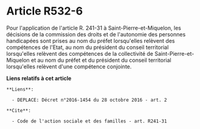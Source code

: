 # Article R532-6

Pour l'application de l'article R. 241-31 à Saint-Pierre-et-Miquelon, les décisions de la commission des droits et de
l'autonomie des personnes handicapées sont prises au nom du préfet lorsqu'elles relèvent des compétences de l'Etat, au nom du
président du conseil territorial lorsqu'elles relèvent des compétences de la collectivité de Saint-Pierre-et-Miquelon et au
nom du préfet et du président du conseil territorial lorsqu'elles relèvent d'une compétence conjointe.

**Liens relatifs à cet article**

	**Liens**:

	  - DEPLACE: Décret n°2016-1454 du 28 octobre 2016 - art. 2

	**Cite**:

	  - Code de l'action sociale et des familles - art. R241-31
